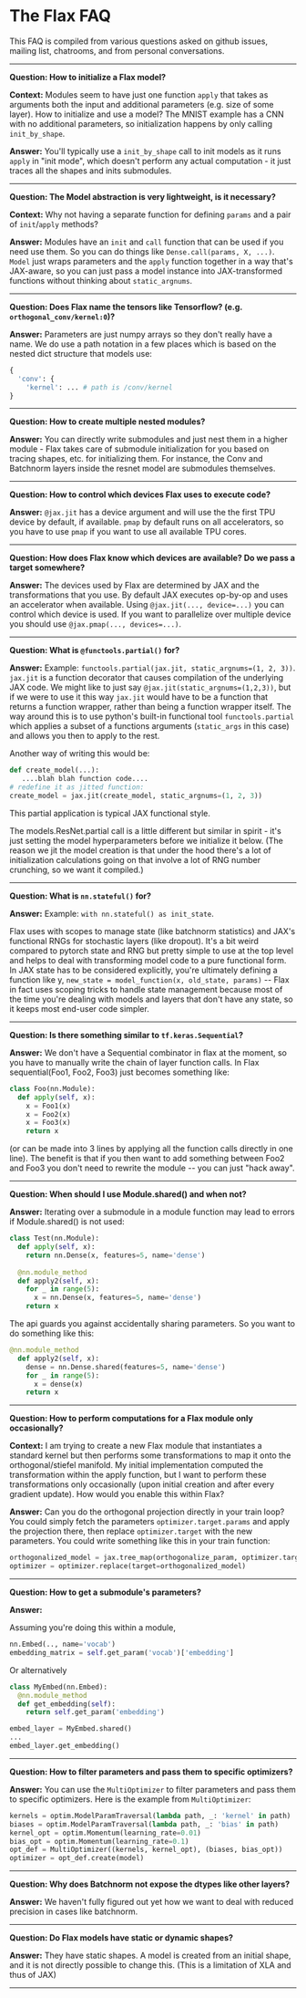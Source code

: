 # The Flax FAQ

This FAQ is compiled from various questions asked on github issues, mailing list, chatrooms, and from personal conversations. 

---

**Question: How to initialize a Flax model?**

**Context:** Modules seem to have just one function `apply` that takes as 
arguments both the input and additional parameters (e.g. size of some layer). 
How to initialize and use a model? The MNIST example has a CNN with no 
additional parameters, so initialization happens by only calling 
`init_by_shape`.

**Answer:** You'll typically use a `init_by_shape` call to init models as it 
runs `apply` in "init mode", which doesn't perform any actual computation -
it just traces all the shapes and inits submodules.

---

**Question: The Model abstraction is very lightweight, is it necessary?**

**Context:** Why not having a separate function for defining `params` and a pair 
of `init`/`apply` methods?

**Answer:** Modules have an `init` and `call` function that can be used if you
need use them. So you can do things like `Dense.call(params, X, ...)`. `Model` just
wraps parameters and the `apply` function together in a way that's JAX-aware,
so you can just pass a model instance into JAX-transformed functions
without thinking about `static_argnums`.

--- 

**Question: Does Flax name the tensors like Tensorflow? 
(e.g. `orthogonal_conv/kernel:0`)?**

**Answer:** Parameters are just numpy arrays so they don't really have a name. 
We do use a path notation in a few places which is based on the nested dict 
structure that models use:
```python
{
  'conv': {
    'kernel': ... # path is /conv/kernel
}
```

---

**Question: How to create multiple nested modules?**

**Answer:** You can directly write submodules and just nest them in a higher 
module - Flax takes care of submodule initialization for you based on tracing 
shapes, etc. for initializing them.  For instance, the Conv and Batchnorm layers 
inside the resnet model are submodules themselves.

---

**Question: How to control which devices Flax uses to execute code?**

**Answer:** `@jax.jit` has a device argument and will use the the first TPU device by 
default, if available. `pmap` by default runs on all accelerators, so you have 
to use `pmap` if you want to use all available TPU cores.

---

**Question: How does Flax know which devices are available? 
Do we pass a target somewhere?**

**Answer:** The devices used by Flax are determined by JAX and the transformations 
that you use. By default JAX executes op-by-op and uses an accelerator when 
available. Using `@jax.jit(..., device=...)` you can control which device is 
used. If you want to parallelize over multiple device you should use 
`@jax.pmap(..., devices=...)`.

--- 

**Question: What is `@functools.partial()` for?**

**Answer:** Example: `functools.partial(jax.jit, static_argnums=(1, 2, 3))`. 
`jax.jit` is a function decorator that causes compilation of the underlying 
JAX code. We might like to just say `@jax.jit(static_argnums=(1,2,3))`, but if 
we were to use it this way `jax.jit` would have to be a function that returns a 
function wrapper, rather than being a function wrapper itself. 
The way around this is to use python's built-in functional tool 
`functools.partial` which applies a subset of a functions arguments 
(`static_args` in this case) and allows you then to apply to the rest.  

Another way of writing this would be:
```python
def create_model(...):
   ....blah blah function code....
# redefine it as jitted function:
create_model = jax.jit(create_model, static_argnums=(1, 2, 3))
```
This partial application is typical JAX functional style.

The models.ResNet.partial call is a little different but similar in spirit - it's just setting the model hyperparameters before we initialize it below.  (The reason we jit the model creation is that under the hood there's a lot of initialization calculations going on that involve a lot of RNG number crunching, so we want it compiled.)

--- 

**Question: What is `nn.stateful()` for?**

**Answer:** Example: `with nn.stateful() as init_state`. 

Flax uses with scopes to manage state (like batchnorm statistics) and JAX's 
functional RNGs for stochastic layers (like dropout).  It's a bit weird 
compared to pytorch state and RNG but pretty simple to use at the top level and 
helps to deal with transforming model code to a pure functional form.  
In JAX state has to be considered explicitly, you're ultimately defining a 
function like y, `new_state = model_function(x, old_state, params)` -- Flax 
in fact uses scoping tricks to handle state management because most of the 
time you're dealing with models and layers that don't have any state, 
so it keeps most end-user code simpler.

---

**Question: Is there something similar to `tf.keras.Sequential`?**

**Answer:** We don't have a Sequential combinator in flax at the moment, 
so you have to manually write the chain of layer function calls. 
In Flax sequential(Foo1, Foo2, Foo3) just becomes something like:
```python
class Foo(nn.Module):
  def apply(self, x):
    x = Foo1(x)
    x = Foo2(x)
    x = Foo3(x)
    return x
```
(or can be made into 3 lines by applying all the function calls directly in 
one line). The benefit is that if you then want to add something between 
Foo2 and Foo3 you don't need to rewrite the module -- you can just "hack away".

---

**Question: When should I use Module.shared() and when not?**

**Answer:** Iterating over a submodule in a module function may lead to errors 
if Module.shared() is not used:

```python
class Test(nn.Module):
  def apply(self, x):
    return nn.Dense(x, features=5, name='dense')
  
  @nn.module_method
  def apply2(self, x):
    for _ in range(5):
      x = nn.Dense(x, features=5, name='dense')
    return x
```

The api guards you against accidentally sharing parameters. So you want to do 
something like this:
```python
@nn.module_method
  def apply2(self, x):
    dense = nn.Dense.shared(features=5, name='dense')
    for _ in range(5):
      x = dense(x)
    return x
```

---

**Question: How to perform computations for a Flax module only occasionally?**

**Context:** I am trying to create a new Flax module that instantiates a 
standard kernel but then performs some transformations to map it onto the
 orthogonal/stiefel manifold. My initial implementation computed the 
 transformation within the apply function, but I want to perform these 
 transformations only occasionally (upon initial creation and after every 
 gradient update). How would you enable this within Flax? 

**Answer:** Can you do the orthogonal projection directly in your train loop? 
You could simply fetch the parameters `optimizer.target.params` and apply the 
projection there, then replace `optimizer.target` with the new parameters. 
You could write something like this in your train function: 

```python
orthogonalized_model = jax.tree_map(orthogonalize_param, optimizer.target)
optimizer = optimizer.replace(target=orthogonalized_model)
```

---

**Question: How to get a submodule's parameters?**

**Answer:**

Assuming you're doing this within a module,

```python
nn.Embed(.., name='vocab')
embedding_matrix = self.get_param('vocab')['embedding']
```

Or alternatively
```python
class MyEmbed(nn.Embed):
  @nn.module_method
  def get_embedding(self):
    return self.get_param('embedding')

embed_layer = MyEmbed.shared()
...
embed_layer.get_embedding()
```

---

**Question: How to filter parameters and pass them to specific optimizers?**
 
**Answer:** You can use the `MultiOptimizer` to filter parameters and pass them 
to specific optimizers. Here is the example from `MultiOptimizer`:

```python
kernels = optim.ModelParamTraversal(lambda path, _: 'kernel' in path)
biases = optim.ModelParamTraversal(lambda path, _: 'bias' in path)
kernel_opt = optim.Momentum(learning_rate=0.01)
bias_opt = optim.Momentum(learning_rate=0.1)
opt_def = MultiOptimizer((kernels, kernel_opt), (biases, bias_opt))
optimizer = opt_def.create(model)
```

--- 

**Question: Why does Batchnorm not expose the dtypes like other layers?**

**Answer:**  We haven't fully figured out yet how we want to deal with reduced 
precision in cases like batchnorm.

--- 

**Question: Do Flax models have static or dynamic shapes?**

**Answer:** They have static shapes. A model is created from an initial shape, 
and it is not directly possible to change this. (This is a limitation of XLA
and thus of JAX)

--- 
